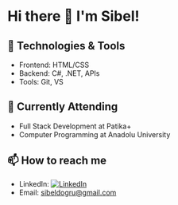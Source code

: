 # Hi there 👋 I'm Sibel!

## 🔧 Technologies & Tools
- Frontend: HTML/CSS
- Backend: C#, .NET, APIs
- Tools: Git, VS 

## 🌱 Currently Attending
- Full Stack Development at Patika+
- Computer Programming at Anadolu University

## 📫 How to reach me
- LinkedIn: [![LinkedIn](https://img.shields.io/badge/LinkedIn-0077B5?style=flat&logo=linkedin&logoColor=white)](https://www.linkedin.com/in/sibeldogru/)
- Email: sibeldogru@gmail.com
